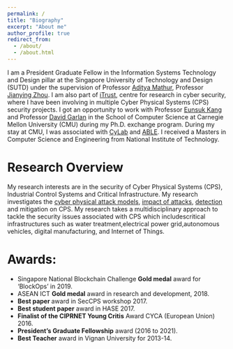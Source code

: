 ```yaml
---
permalink: /
title: "Biography"
excerpt: "About me"
author_profile: true
redirect_from: 
  - /about/
  - /about.html
---
```



I am a President Graduate Fellow in the Information Systems Technology and Design pillar at the Singapore University of Technology and Design (SUTD) under the supervision of Professor [Aditya Mathur](https://www.cs.purdue.edu/people/faculty/apm.html), Professor [Jianying Zhou](http://jianying.space/). I am also part of [iTrust](https://itrust.sutd.edu.sg/), centre for research in cyber security, where I have been involving in multiple Cyber Physical Systems (CPS) security projects.
I got an opportunity to work with Professor [Eunsuk Kang](https://www.isri.cmu.edu/people/core-faculty/kang-eunsuk.html) and Professor [David Garlan](https://www.cs.cmu.edu/~garlan/) in the School of Computer Science at Carnegie Mellon University (CMU) during my Ph.D. exchange program. During my stay at CMU, I was associated with [CyLab](https://www.cylab.cmu.edu/) and [ABLE](https://www.cs.cmu.edu/~able/). I received a Masters in Computer Science and Engineering from National Institute of Technology. 

Research Overview
======

My research interests are in the security of Cyber Physical Systems (CPS), Industrial Control Systems and Critical Infrastructure. My research investigates  the  [cyber  physical  attack  models](https://ieeexplore.ieee.org/abstract/document/7552024), [impact  of  attacks](https://ieeexplore.ieee.org/abstract/document/7423145), [detection](https://ieeexplore.ieee.org/abstract/document/8486707) and  mitigation on CPS. My research takes a multidisciplinary approach to tackle the security issues associated with CPS which includescritical infrastructures such as water treatment,electrical power grid,autonomous vehicles, digital manufacturing, and Internet of Things. 


<!-- ### <span style="color:red"> Looking for: </span> -->



Awards:
======

* Singapore National Blockchain Challenge <b> Gold medal</b> award for ‘BlockOps’ in 2019.
* ASEAN ICT <b> Gold medal</b> award in research and development, 2018.
* <b>Best paper </b> award in SecCPS workshop 2017.
* <b>Best student paper</b> award in HASE 2017.
* <b>Finalist of the CIPRNET Young Critis</b> Award CYCA (European Union) 2016.
* <b>President’s Graduate Fellowship</b> award (2016 to 2021).
* <b>Best Teacher</b> award in Vignan University for 2013-14.




<!-- <div class="special-class" markdown="1" style="font-size: 40px">
	I am looking for collaborations in Cyber Physical Systems Security. 
</div>
 -->
